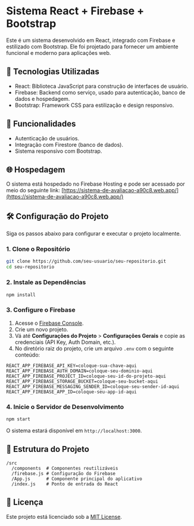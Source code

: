 # Sistema React + Firebase + Bootstrap

Este é um sistema desenvolvido em React, integrado com Firebase e estilizado com Bootstrap. Ele foi projetado para fornecer um ambiente funcional e moderno para aplicações web.

## 🚀 Tecnologias Utilizadas

- React: Biblioteca JavaScript para construção de interfaces de usuário.
- Firebase: Backend como serviço, usado para autenticação, banco de dados e hospedagem.
- Bootstrap: Framework CSS para estilização e design responsivo.

## 🌟 Funcionalidades

- Autenticação de usuários.
- Integração com Firestore (banco de dados).
- Sistema responsivo com Bootstrap.

## 🌐 Hospedagem

O sistema está hospedado no Firebase Hosting e pode ser acessado por meio do seguinte link:
[https://sistema-de-avaliacao-a90c8.web.app/](https://sistema-de-avaliacao-a90c8.web.app/)

## 🛠️ Configuração do Projeto

Siga os passos abaixo para configurar e executar o projeto localmente.

### 1. Clone o Repositório

```bash
git clone https://github.com/seu-usuario/seu-repositorio.git
cd seu-repositorio
```

### 2. Instale as Dependências

```bash
npm install
```

### 3. Configure o Firebase

1. Acesse o [Firebase Console](https://console.firebase.google.com/).
2. Crie um novo projeto.
3. Vá até **Configurações do Projeto** > **Configurações Gerais** e copie as credenciais (API Key, Auth Domain, etc.).
4. No diretório raiz do projeto, crie um arquivo `.env` com o seguinte conteúdo:

```env
REACT_APP_FIREBASE_API_KEY=coloque-sua-chave-aqui
REACT_APP_FIREBASE_AUTH_DOMAIN=coloque-seu-dominio-aqui
REACT_APP_FIREBASE_PROJECT_ID=coloque-seu-id-do-projeto-aqui
REACT_APP_FIREBASE_STORAGE_BUCKET=coloque-seu-bucket-aqui
REACT_APP_FIREBASE_MESSAGING_SENDER_ID=coloque-seu-sender-id-aqui
REACT_APP_FIREBASE_APP_ID=coloque-seu-app-id-aqui
```

### 4. Inicie o Servidor de Desenvolvimento

```bash
npm start
```

O sistema estará disponível em `http://localhost:3000`.

## 📂 Estrutura do Projeto

```plaintext
/src
  /components  # Componentes reutilizáveis
  /firebase.js # Configuração do Firebase
  /App.js      # Componente principal do aplicativo
  /index.js    # Ponto de entrada do React
```

## 📄 Licença

Este projeto está licenciado sob a [MIT License](LICENSE).

